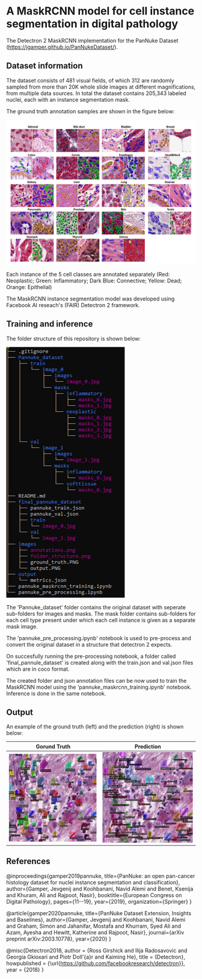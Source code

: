 # A MaskRCNN model for cell instance segmentation in digital pathology
The Detectron 2 MaskRCNN implementation for the PanNuke Dataset (https://jgamper.github.io/PanNukeDataset/). 

## Dataset information

The dataset consists of 481 visual fields, of which 312 are randomly sampled from more than 20K whole slide images at different magnifications, from multiple data sources. In total the dataset contains 205,343 labeled nuclei, each with an instance segmentation mask.

The ground truth annotation samples are shown in the figure below:

![Annotations](images/annotations.png)

Each instance of the 5 cell classes are annotated separately (Red: Neoplastic; Green: Inflammatory; Dark Blue: Connective; Yellow: Dead; Orange: Epithelial)


The MaskRCNN instance segmentation model was developed using Facebook AI reseach's (FAIR) Detectron 2 framework. 

## Training and inference

The folder structure of this repository is shown below:

![Folder structure](images/folder_structure.png)

The 'Pannuke_dataset' folder contains the original dataset with seperate sub-folders for images and masks. The mask folder contains sub-folders for each cell type present under which each cell instance is given as a separate mask image.

The 'pannuke_pre_processing.ipynb' notebook is used to pre-process and convert the original dataset in a structure that detectron 2 expects.

On succesfully running the pre-processing notebook, a folder called 'final_pannule_dataset' is created along with the train.json and val.json files which are in coco format.

The created folder and json annotation files can be now used to train the MaskRCNN model using the 'pannuke_maskrcnn_training.ipynb' notebook. Inference is done in the same notebook.

## Output
An example of the ground truth (left) and the prediction (right) is shown below:

Gorund Truth                             |Prediction
:-----------------------------------------:|:-----------------------------------------:
![Groundtruth](images/ground_truth.png)  | ![Output](images/output.png)

## References

@inproceedings{gamper2019pannuke,
  title={PanNuke: an open pan-cancer histology dataset for nuclei instance segmentation and classification},
  author={Gamper, Jevgenij and Koohbanani, Navid Alemi and Benet, Ksenija and Khuram, Ali and Rajpoot, Nasir},
  booktitle={European Congress on Digital Pathology},
  pages={11--19},
  year={2019},
  organization={Springer}
}

@article{gamper2020pannuke,
  title={PanNuke Dataset Extension, Insights and Baselines},
  author={Gamper, Jevgenij and Koohbanani, Navid Alemi and Graham, Simon and Jahanifar, Mostafa and Khurram, Syed Ali and Azam, Ayesha and Hewitt, Katherine and Rajpoot, Nasir},
  journal={arXiv preprint arXiv:2003.10778},
  year={2020}
}

@misc{Detectron2018,
  author =       {Ross Girshick and Ilija Radosavovic and Georgia Gkioxari and
                  Piotr Doll\'{a}r and Kaiming He},
  title =        {Detectron},
  howpublished = {\url{https://github.com/facebookresearch/detectron}},
  year =         {2018}
}









